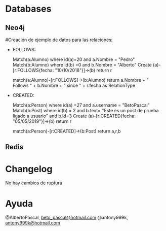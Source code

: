 # Databases


## Neo4j


#Creación de ejemplo de datos para las relaciones:
- FOLLOWS:
	
	Match(a:Alumno) where id(a)=20 and a.Nombre = "Pedro"
	Match(b:Alumno) where id(b) =0 and b.Nombre = "Alberto"
	Create (a)-[r:FOLLOWS{fecha: "10/10/2018"}]->(b)
	return r

	match(a:Alumno)-[r:FOLLOWS]->(b:Alumno) return a.Nombre + " Follows " + b.Nombre + " since " + r.fecha as RelationType

- CREATED:

	Match(a:Person) where id(a) =27 and a.username = "BetoPascal"
	Match(b:Post) where id(b) = 2 and b.text= "Este es un post de prueba ligado a usuario" and b.id=3
	Create (a)-[r:CREATED{fecha: "05/05/2019"}]->(b)
	return r

	match(a:Person)-[r:CREATED]->(b:Post) return a,r,b

## Redis

# Changelog
No hay cambios de ruptura

# Ayuda
@AlbertoPascal, beto_pascal@hotmail.com
@antony999k, antony999k@hotmail.com
